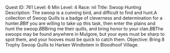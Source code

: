 Quest ID: 761
Level: 6
Min Level: 4
Race: nil
Title: Swoop Hunting
Description: The swoop is a cunning bird, and difficult to find and hunt.A collection of Swoop Quills is a badge of cleverness and determination for a hunter.$B$BIf you are willing to take up this task, then enter the plains and hunt the swoop.$B$BBring me their quills, and bring honor to your clan.$B$BThe swoops may be found anywhere in Mulgore, but your eyes must be sharp to spot them, and your hooves must be quick to catch them.
Objective: Bring 8 Trophy Swoop Quills to Harken Windtotem in Bloodhoof Village.
